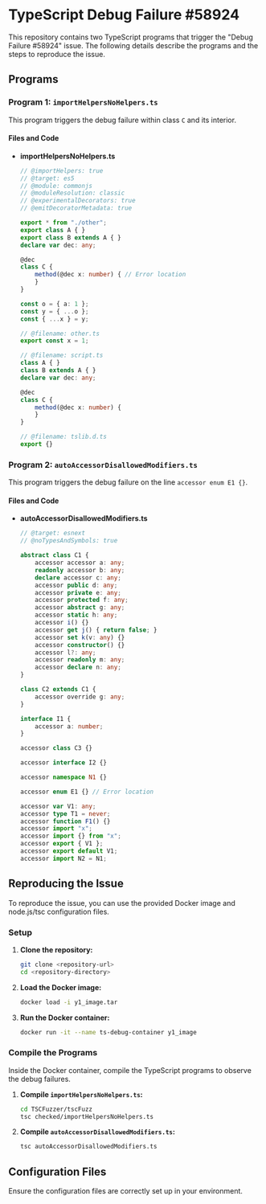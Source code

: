 # TypeScript Debug Failure #58924

This repository contains two TypeScript programs that trigger the "Debug Failure #58924" issue. The following details describe the programs and the steps to reproduce the issue.

## Programs

### Program 1: `importHelpersNoHelpers.ts`

This program triggers the debug failure within class `C` and its interior.

#### Files and Code

- **importHelpersNoHelpers.ts**

    ```typescript
    // @importHelpers: true
    // @target: es5
    // @module: commonjs
    // @moduleResolution: classic
    // @experimentalDecorators: true
    // @emitDecoratorMetadata: true

    export * from "./other";
    export class A { }
    export class B extends A { }
    declare var dec: any;

    @dec
    class C {
        method(@dec x: number) { // Error location
        }
    }

    const o = { a: 1 };
    const y = { ...o };
    const { ...x } = y;

    // @filename: other.ts
    export const x = 1;

    // @filename: script.ts
    class A { }
    class B extends A { }
    declare var dec: any;

    @dec
    class C {
        method(@dec x: number) {
        }
    }

    // @filename: tslib.d.ts
    export {}
    ```

### Program 2: `autoAccessorDisallowedModifiers.ts`

This program triggers the debug failure on the line `accessor enum E1 {}`.

#### Files and Code

- **autoAccessorDisallowedModifiers.ts**

    ```typescript
    // @target: esnext
    // @noTypesAndSymbols: true

    abstract class C1 {
        accessor accessor a: any;
        readonly accessor b: any;
        declare accessor c: any;
        accessor public d: any;
        accessor private e: any;
        accessor protected f: any;
        accessor abstract g: any;
        accessor static h: any;
        accessor i() {}
        accessor get j() { return false; }
        accessor set k(v: any) {}
        accessor constructor() {}
        accessor l?: any;
        accessor readonly m: any;
        accessor declare n: any;
    }

    class C2 extends C1 {
        accessor override g: any;
    }

    interface I1 {
        accessor a: number;
    }

    accessor class C3 {}

    accessor interface I2 {}

    accessor namespace N1 {}

    accessor enum E1 {} // Error location

    accessor var V1: any;
    accessor type T1 = never;
    accessor function F1() {}
    accessor import "x";
    accessor import {} from "x";
    accessor export { V1 };
    accessor export default V1;
    accessor import N2 = N1;
    ```

## Reproducing the Issue

To reproduce the issue, you can use the provided Docker image and node.js/tsc configuration files.

### Setup

1. **Clone the repository:**

    ```sh
    git clone <repository-url>
    cd <repository-directory>
    ```

2. **Load the Docker image:**

    ```sh
    docker load -i y1_image.tar
    ```

3. **Run the Docker container:**

    ```sh
    docker run -it --name ts-debug-container y1_image
    ```

### Compile the Programs

Inside the Docker container, compile the TypeScript programs to observe the debug failures.

1. **Compile `importHelpersNoHelpers.ts`:**

    ```sh
    cd TSCFuzzer/tscFuzz
    tsc checked/importHelpersNoHelpers.ts
    ```

2. **Compile `autoAccessorDisallowedModifiers.ts`:**

    ```sh
    tsc autoAccessorDisallowedModifiers.ts
    ```

## Configuration Files

Ensure the configuration files are correctly set up in your environment.

